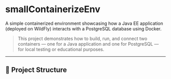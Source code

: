 # smallContainerizeEnv

A simple containerized environment showcasing how a Java EE application (deployed on WildFly) interacts with a PostgreSQL database using Docker.

> This project demonstrates how to build, run, and connect two containers — one for a Java application and one for PostgreSQL — for local testing or educational purposes.

---

## 📁 Project Structure

